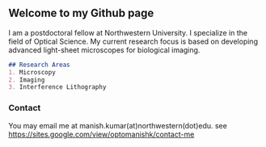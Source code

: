 ## Welcome to my Github page

I am a postdoctoral fellow at Northwestern University. I specialize in the field of Optical Science. My current research focus is based on developing advanced light-sheet microscopes for biological imaging.

```markdown
## Research Areas
1. Microscopy
2. Imaging
3. Interference Lithography
```
### Contact

You may email me at manish.kumar(at)northwestern(dot)edu.
see https://sites.google.com/view/optomanishk/contact-me
